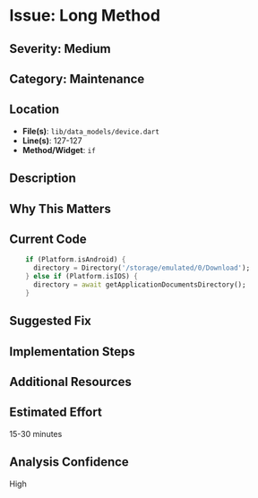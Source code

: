 # Issue: Long Method

## Severity: Medium

## Category: Maintenance

## Location
- **File(s)**: `lib/data_models/device.dart`
- **Line(s)**: 127-127
- **Method/Widget**: `if`

## Description


## Why This Matters


## Current Code
```dart
    if (Platform.isAndroid) {
      directory = Directory('/storage/emulated/0/Download');
    } else if (Platform.isIOS) {
      directory = await getApplicationDocumentsDirectory();
    }

```

## Suggested Fix


## Implementation Steps


## Additional Resources


## Estimated Effort
15-30 minutes

## Analysis Confidence
High
